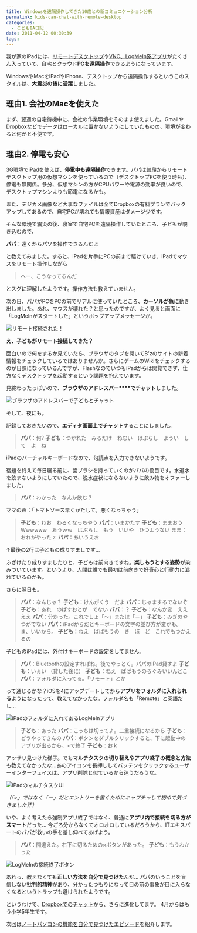 ```yaml
---
title: Windowsを遠隔操作してきた10歳との新コミュニケーション分析
permalink: kids-can-chat-with-remote-desktop
categories:
  - こどもIA日記
date: 2011-04-12 00:30:39
tags:
---
```


我が家のiPadには、[リモートデスクトップ](../remote-desktop-for-ipad/)や[VNC、LogMeIn系アプリ](../vnc-for-ipad-iphone/)がたくさん入っていて、自宅とクラウド**PCを遠隔操作**できるようになっています。

WindowsやMacをiPadやiPhone、デスクトップから遠隔操作するというこのスタイルは、**大震災の後に活躍**しました。

## 理由1\. 会社のMacを使えた

まず、翌週の自宅待機中に、会社の作業環境をそのまま使えました。Gmailや[Dropbox](http://www.dropbox.com/link/20.wJc_OyS0EY/NjEyNDA5MDQ3Nw)などでデータはローカルに置かないようにしていたものの、環境が変わると何かと不便です。

## 理由2\. 停電も安心

3G環境でiPadを使えば、**停電中も遠隔操作**できます。パパは普段からリモートデスクトップ用の仮想マシンを使っているので（デスクトップPCを使う時も）、停電も無関係。多分、仮想マシンの方がCPUパワーや電源の効率が良いので、デスクトップマシンよりも節電になるかも。

また、デジカメ画像など大事なファイルは全てDropboxの有料プランでバックアップしてあるので、自宅PCが壊れても情報資産はダメージ少です。

そんな環境で震災の後、寝室で自宅PCを遠隔操作していたところ、子どもが覗き込むので、

**パパ**：遠くからパソを操作できるんだよ

と教えてみました。すると、iPadを片手にPCの前まで駆けていき、iPadでマウスをリモート操作しながら

> へー、こうなってるんだ

とスグに理解したようです。操作方法も教えていません。

次の日、パパがPCをPCの前でリアルに使っていたところ、**カーソルが急に**動き出しました。あれ、マウスが壊れた？と思ったのですが、よく見ると画面に「LogMeInがスタートした」というポップアップメッセージが。

![リモート接続された！](/images/ia-kid/201103-logmein-alert.png)

**え、子どもがリモート接続してきた？**

面白いので何をするか見ていたら、ブラウザのタブを開いてB'zのサイトの新着情報をチェックしているではありませんか。さらにゲームのWikiをチェックするのが日課になっているんですが、FlashなのでいつもiPadからは閲覧できず、仕方なくデスクトップを起動するという課題を抱えています。

見終わったっぽいので、**ブラウザのアドレスバー****でチャット**しました。

![ブラウザのアドレスバーで子どもとチャット](/images/ia-kid/201103-logmein-chat.png)

そして、夜にも。

記録しておきたいので、**エディタ画面上でチャット**することにしました。

> **パパ**：何?
> **子ども**：つかれた　みるだけ　ねむい　はぶらし　ようい　して　よ　ね

iPadのバーチャルキーボードなので、句読点を入力できないようです。

宿題を終えて毎日寝る前に、歯ブラシを持っていくのがパパの役目です。水道水を飲まないようにしていたので、脱水症状にならないように飲み物をオファーしました。

> **パパ**：わかった　なんか飲む？

ママの声：「トマトソース早くかたして。悪くなっちゃう」

> **子ども**：わお　わるくなっちやう
> **パパ**：いまかたす
> **子ども**：ままおうWwwwww　おうｗｗ　はぶらし　もう　いいや　ひつようない
> まま：おれがやったｚ
> **パパ**：あいうえお

↑最後の2行は子どもの成りすましです...

ふざけたり成りすましたりと、子どもは前向きですね。**楽しもうとする姿勢**が染みついています。というより、人間は誰でも最初は前向きで好奇心と行動力に溢れているのかも。

さらに翌日も。

> **パパ**：なんじゃ？
> **子ども**：けんがくう　だよ
> **パパ**：じゃまするでないぞ
> **子ども**：あれ　のばすおとが　でない
> **パパ**：？
> **子ども**：なんか変　ええええ
> **パパ**：分かった。これでしょ「～」または「－」
> **子ども**：みぎのやつがでない
> **パパ**：iPadからだとキーボードの文字の並び方が変かも。ま、いいから。
> **子ども**：ねえ　ぱぱもうの　き　ぼ　ど　これでもつかえるの

子どものiPadには、外付けキーボードの設定をしてません。

> **パパ**：Bluetoothの設定すればね。後でやっとく。パパのiPad貸すよ
> **子ども**：いぇい
> （貸した後に）
> **子ども**：ねえ　ぱぱもうのろぐみいいんどこ
> **パパ**：フォルダに入ってる。「リモート」とか

って通じるかな？iOSを4にアップデートしてから**アプリをフォルダに入れられる**ようになったって、教えてなかったな。フォルダ名も「Remote」と英語だし...

![iPadのフォルダに入れてあるLogMeInアプリ](/images/ia-kid/201103-logmein-folder.png)

> **子ども**：あった
> **パパ**：こっちは切ってよ。二重接続になるから
> **子ども**：どうやってきんの
> **パパ**：ボタンをダブルクリックすると、下に起動中のアプリが出るから、×で終了
> **子ども**：おｋ

アッサリ見つけた様子。でも**マルチタスクの切り替えやアプリ終了の概念と方法**も教えてなかったな...あのアイコンを長押ししてバッテンをクリックするユーザーインターフェイスは、アプリ削除と似ているから迷うだろうな。

![iPadのマルチタスクUI](/images/ia-kid/201103-logmein-multi-task.png)

_（「×」ではなく「－」だとエントリーを書くためにキャプチャして初めて気づきました汗）_

いや、よく考えたら強制アプリ終了ではなく、普通に**アプリ内で接続を切る方がスマート**だった... 今ごろ分からなくてオロオロしているだろうから、ITエキスパートのパパが救いの手を差し伸べてあげよう。

> **パパ**：間違えた。右下に切るための×ボタンがあった。
> **子ども**：もうわかった

![LogMeInの接続終了ボタン](/images/ia-kid/201103-logmein-close.png)

あれっ、教えなくても**正しい方法を自分で見つけた**んだ...
パパのいうことを盲信しない**批判的精神**があり、分かったつもりになって目の前の事象が目に入らなくなるというトラップも避けられたようです。

というわけで、[Dropboxでのチャット](../chat-via-dropbox-with-9years-child/)から、さらに進化してます。
4月からはもう小学5年生です。

次回は[ノートパソコンの機能を自分で見つけたエピソード](../do-and-learn/)を紹介します。